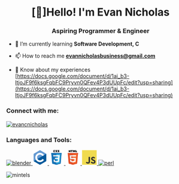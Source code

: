 <h1 align="center">[👋]Hello! I'm Evan Nicholas</h1>
<h3 align="center">Aspiring Programmer & Engineer</h3>

- 🌱 I’m currently learning **Software Development, C**

- 📫 How to reach me **evannicholasbusiness@gmail.com**

- 📄 Know about my experiences [https://docs.google.com/document/d/1ai_b3-ltjoJF9f6ksgFqbFC9Pryvn0QFev4P3dUUpFc/edit?usp=sharing](https://docs.google.com/document/d/1ai_b3-ltjoJF9f6ksgFqbFC9Pryvn0QFev4P3dUUpFc/edit?usp=sharing)

<h3 align="left">Connect with me:</h3>
<p align="left">
<a href="https://instagram.com/evancnicholas" target="blank"><img align="center" src="https://raw.githubusercontent.com/rahuldkjain/github-profile-readme-generator/master/src/images/icons/Social/instagram.svg" alt="evancnicholas" height="30" width="40" /></a>
</p>

<h3 align="left">Languages and Tools:</h3>
<p align="left"> <a href="https://www.blender.org/" target="_blank" rel="noreferrer"> <img src="https://download.blender.org/branding/community/blender_community_badge_white.svg" alt="blender" width="40" height="40"/> </a> <a href="https://www.cprogramming.com/" target="_blank" rel="noreferrer"> <img src="https://raw.githubusercontent.com/devicons/devicon/master/icons/c/c-original.svg" alt="c" width="40" height="40"/> </a> <a href="https://www.w3schools.com/css/" target="_blank" rel="noreferrer"> <img src="https://raw.githubusercontent.com/devicons/devicon/master/icons/css3/css3-original-wordmark.svg" alt="css3" width="40" height="40"/> </a> <a href="https://www.w3.org/html/" target="_blank" rel="noreferrer"> <img src="https://raw.githubusercontent.com/devicons/devicon/master/icons/html5/html5-original-wordmark.svg" alt="html5" width="40" height="40"/> </a> <a href="https://developer.mozilla.org/en-US/docs/Web/JavaScript" target="_blank" rel="noreferrer"> <img src="https://raw.githubusercontent.com/devicons/devicon/master/icons/javascript/javascript-original.svg" alt="javascript" width="40" height="40"/> </a> <a href="https://www.perl.org/" target="_blank" rel="noreferrer"> <img src="https://api.iconify.design/logos-perl.svg" alt="perl" width="40" height="40"/> </a> </p>

<p><img align="center" src="https://github-readme-stats.vercel.app/api/top-langs?username=mintels&show_icons=true&title_color=7adeff&text_color=33c9cc&bg_color=ffffff&hide_border=true&locale=en&layout=compact" alt="mintels" /></p>
